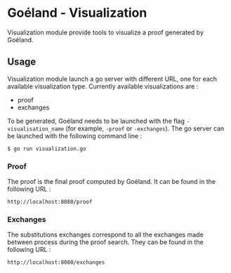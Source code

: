 # Goéland - Visualization

Visualization module provide tools to visualize a proof generated by Goéland.

## Usage

Visualization module launch a go server with different URL, one for each available visualization type. Currently available visualizations are : 
- proof
- exchanges

To be generated, Goéland needs to be launched with the flag `-visualisation_name` (for example, `-proof` or `-exchanges`). The go server can be launched with the following command line : 

```console
$ go run visualization.go
```

### Proof 

The proof is the final proof computed by Goéland. It can be found in the following URL : 

```
http://localhost:8080/proof
```

### Exchanges 

The substitutions exchanges correspond to all the exchanges made between process during the proof search. They can be found in the following URL : 

```
http://localhost:8080/exchanges
```
